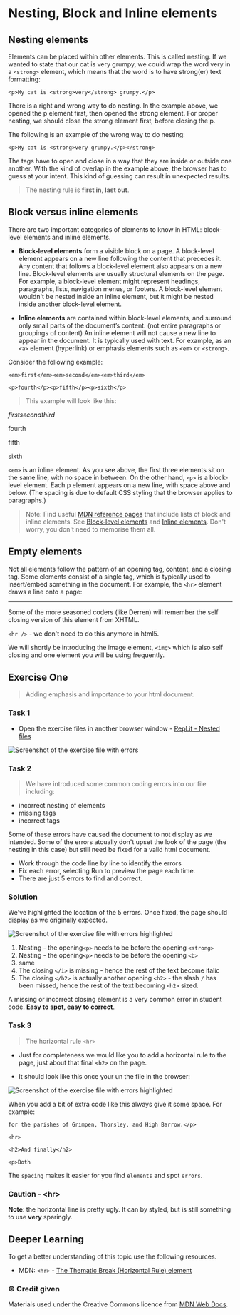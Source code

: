 # Nesting, Block and Inline elements

## Nesting elements

Elements can be placed within other elements. This is called nesting. If we wanted to state that our cat is very grumpy, we could wrap the word very in a `<strong>` element, which means that the word is to have strong(er) text formatting:

```
<p>My cat is <strong>very</strong> grumpy.</p>
```

There is a right and wrong way to do nesting. In the example above, we opened the p element first, then opened the strong element. For proper nesting, we should close the strong element first, before closing the p.

The following is an example of the wrong way to do nesting:

```
<p>My cat is <strong>very grumpy.</p></strong>
```

The tags have to open and close in a way that they are inside or outside one another. With the kind of overlap in the example above, the browser has to guess at your intent. This kind of guessing can result in unexpected results.

> The nesting rule is **first in, last out**.

## Block versus inline elements

There are two important categories of elements to know in HTML: block-level elements and inline elements.

- **Block-level elements** form a visible block on a page. A block-level element appears on a new line following the content that precedes it. Any content that follows a block-level element also appears on a new line. Block-level elements are usually structural elements on the page. For example, a block-level element might represent headings, paragraphs, lists, navigation menus, or footers. A block-level element wouldn't be nested inside an inline element, but it might be nested inside another block-level element.

- **Inline elements** are contained within block-level elements, and surround only small parts of the document’s content. (not entire paragraphs or groupings of content) An inline element will not cause a new line to appear in the document. It is typically used with text. For example, as an `<a>` element (hyperlink) or emphasis elements such as `<em>` or `<strong>`.

Consider the following example:

```
<em>first</em><em>second</em><em>third</em>

<p>fourth</p><p>fifth</p><p>sixth</p>
```

> This example will look like this:

<em>first</em><em>second</em><em>third</em>

<p>fourth</p><p>fifth</p><p>sixth</p>

`<em>` is an inline element. As you see above, the first three elements sit on the same line, with no space in between. On the other hand, `<p>` is a block-level element. Each p element appears on a new line, with space above and below. (The spacing is due to default CSS styling that the browser applies to paragraphs.)

> Note: Find useful [MDN reference pages](https://developer.mozilla.org/en-US/docs/Web/HTML/Reference) that include lists of block and inline elements. See [Block-level elements](https://developer.mozilla.org/en-US/docs/Web/HTML/Block-level_elements) and [Inline elements](https://developer.mozilla.org/en-US/docs/Web/HTML/Inline_elements). Don't worry, you don't need to memorise them all.

## Empty elements

Not all elements follow the pattern of an opening tag, content, and a closing tag. Some elements consist of a single tag, which is typically used to insert/embed something in the document. For example, the `<hr>` element draws a line onto a page:

<hr> 

Some of the more seasoned coders (like Derren) will remember the self closing version of this element from XHTML.

`<hr />` - we don't need to do this anymore in html5.

We will shortly be introducing the image element, `<img>` which is also self closing and one element you will be using frequently.

<!-- div class="exercise" -->
## Exercise One

> Adding emphasis and importance to your html document.

### Task 1

- Open the exercise files in another browser window - [Repl.it - Nested files](https://repl.it/@webdesignmmu/html4)

<img src="media/nesting.png" alt="Screenshot of the exercise file with errors">

### Task 2

> We have introduced some common coding errors into our file including:

- incorrect nesting of elements
- missing tags
- incorrect tags

Some of these errors have caused the document to not display as we intended. Some of the errors atcually don't upset the look of the page (the nesting in this case) but still need be fixed for a valid html document.

- Work through the code line by line to identify the errors
- Fix each error, selecting Run to preview the page each time.
- There are just 5 errors to find and correct.

### Solution

We've highlighted the location of the 5 errors. Once fixed, the page should display as we originally expected.

<img src="media/nesting-errors.png" alt="Screenshot of the exercise file with errors highlighted">

1. Nesting - the opening`<p>` needs to be before the opening `<strong>`
1. Nesting - the opening`<p>` needs to be before the opening `<b>`
1. same
1. The closing `</i>` is missing - hence the rest of the text become italic
1. The closing `</h2>` is actually another opening `<h2>` - the slash `/` has been missed, hence the rest of the text becoming `<h2>` sized.

A missing or incorrect closing element is a very common error in student code. **Easy to spot, easy to correct**.

### Task 3

> The horizontal rule `<hr>`

- Just for completeness we would like you to add a horizontal rule to the page, just about that final `<h2>` on the page.

- It should look like this once your un the file in the browser:

<img src="media/hr-added.png" alt="Screenshot of the exercise file with errors highlighted">

When you add a bit of extra code like this always give it some space. For example:

```
for the parishes of Grimpen, Thorsley, and High Barrow.</p>

<hr>

<h2>And finally</h2>

<p>Both 

```


The `spacing` makes it easier for you find `elements` and spot `errors`.

<!-- end div -->

<h3 class="warning">Caution - &lt;hr&gt;</h3>

**Note**: the horizontal line is pretty ugly. It can by styled, but is still something to use **very** sparingly. 



<h2 class="deep">Deeper Learning</h2>

To get a better understanding of this topic use the following resources.

- MDN: `<hr>` - [The Thematic Break (Horizontal Rule) element](https://developer.mozilla.org/en-US/docs/Web/HTML/Element/hr)


### &copy; Credit given

Materials used under the Creative Commons licence from [MDN Web Docs](https://developer.mozilla.org/en-US/docs/Web/HTML).
